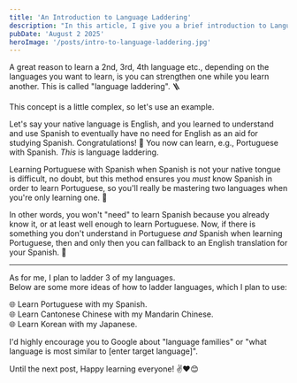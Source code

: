 ```yaml
---
title: 'An Introduction to Language Laddering'
description: "In this article, I give you a brief introduction to Language Laddering and how to ladder languages."
pubDate: 'August 2 2025'
heroImage: '/posts/intro-to-language-laddering.jpg'
---
```

A great reason to learn a 2nd, 3rd, 4th language etc., depending on the languages you want to learn, is you can strengthen one while you learn another. This is called "language laddering". 🪜

This concept is a little complex, so let's use an example.

Let's say your native language is English, and you learned to understand and use Spanish to eventually have no need for English as an aid for studying Spanish. 
Congratulations! 🎉 You now can learn, e.g., Portuguese with Spanish. 
*This* is language laddering. 

Learning Portuguese with Spanish when Spanish is not your native tongue is difficult, no doubt, but this method ensures you *must* know Spanish in order to learn Portuguese, so you'll really be mastering two languages when you're only learning one. 🙂

In other words, you won't "need" to learn Spanish because you already know it, or at least well enough to learn Portuguese. Now, if there is something you don't understand in Portuguese *and* Spanish when learning Portuguese, then and only then you can fallback to an English translation for your Spanish. 🔄

---

As for me, I plan to ladder 3 of my languages.<br/>
Below are some more ideas of how to ladder languages, which I plan to use:

🌐 Learn Portuguese with my Spanish.<br/>
🌐 Learn Cantonese Chinese with my Mandarin Chinese.<br/>
🌐 Learn Korean with my Japanese.

I'd highly encourage you to Google about "language families" or "what language is most similar to [enter target language]".

Until the next post, Happy learning everyone! ✌️❤️😊